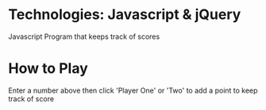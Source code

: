 # Technologies: Javascript & jQuery
Javascript Program that keeps track of scores

# How to Play

Enter a number above then click 'Player One' or 'Two' to add a point to keep track of score
